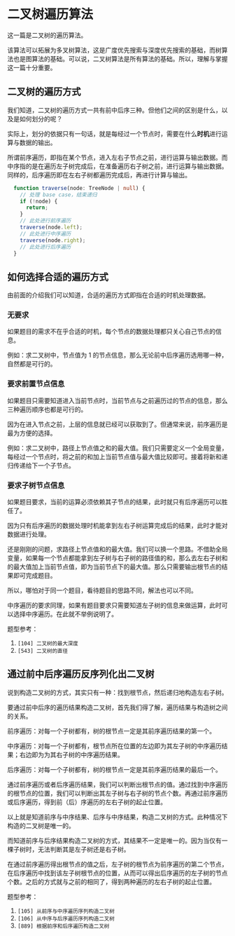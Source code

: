 # 二叉树遍历算法

这一篇是二叉树的遍历算法。

该算法可以拓展为多叉树算法，这是广度优先搜索与深度优先搜索的基础，而树算法也是图算法的基础。可以说，二叉树算法是所有算法的基础。所以，理解与掌握这一篇十分重要。

## 二叉树的遍历方式

我们知道，二叉树的遍历方式一共有前中后序三种。但他们之间的区别是什么，以及是如何划分的呢？

实际上，划分的依据只有一句话，就是每经过一个节点时，需要在什么**时机**进行运算与数据的输出。

所谓前序遍历，即指在某个节点，进入左右子节点之前，进行运算与输出数据。而中序指的是在遍历左子树完成后，在准备遍历右子树之前，进行运算与输出数据。同样的，后序遍历即在左右子树都遍历完成后，再进行计算与输出。

```ts
  function traverse(node: TreeNode | null) {
    // 处理 base case，结束递归
    if (!node) {
      return;
    }
    // 此处进行前序遍历
    traverse(node.left);
    // 此处进行中序遍历
    traverse(node.right);
    // 此处进行后序遍历
  }
```

## 如何选择合适的遍历方式

由前面的介绍我们可以知道，合适的遍历方式即指在合适的时机处理数据。

### 无要求

如果题目的需求不在乎合适的时机，每个节点的数据处理都只关心自己节点的信息。

例如：求二叉树中，节点值为 1 的节点信息，那么无论前中后序遍历选用哪一种，自然都是可行的。

### 要求前置节点信息

如果题目只需要知道进入当前节点时，当前节点与之前遍历过的节点的信息，那么三种遍历顺序也都是可行的。

因为在进入节点之前，上层的信息就已经可以获取到了。但通常来说，前序遍历是最为方便的选择。

例如：求二叉树中，路径上节点值之和的最大值。我们只需要定义一个全局变量，每经过一个节点时，将之前的和加上当前节点值与最大值比较即可。接着将新和递归传递给下一个子节点。

### 要求子树节点信息

如果题目要求，当前的运算必须依赖其子节点的结果，此时就只有后序遍历可以胜任了。

因为只有后序遍历的数据处理时机能拿到左右子树运算完成后的结果，此时才能对数据进行处理。

还是刚刚的问题，求路径上节点值和的最大值。我们可以换一个思路。不借助全局变量，如果每一个节点都能拿到左子树与右子树的路径值的和，那么去左右子树和的最大值加上当前节点值，即为当前节点下的最大值。那么只需要输出根节点的结果即可完成题目。

所以，哪怕对于同一个题目，看待题目的思路不同，解法也可以不同。

中序遍历的要求同理，如果有题目要求只需要知道左子树的信息来做运算，此时可以选择中序遍历。在此就不举例说明了。

题型参考：

1. `[104] 二叉树的最大深度`
2. `[543] 二叉树的直径`

## 通过前中后序遍历反序列化出二叉树

说到构造二叉树的方式，其实只有一种：找到根节点，然后递归地构造左右子树。

要通过前中后序的遍历结果构造二叉树，首先我们得了解，遍历结果与构造树之间的关系。

前序遍历：对每一个子树都有，树的根节点一定是其前序遍历结果的第一个。

中序遍历：对每一个子树都有，根节点所在位置的左边即为其左子树的中序遍历结果；右边即为为其右子树的中序遍历结果。

后序遍历：对每一个子树都有，树的根节点一定是其前序遍历结果的最后一个。

通过前序遍历或者后序遍历结果，我们可以判断出根节点的值。通过找到中序遍历的根节点的位置，我们可以判断出其左子树与右子树的节点个数。再通过前序遍历或后序遍历，得到前（后）序遍历的左右子树的起止位置。

以上就是知道前序与中序结果、后序与中序结果，构造二叉树的方式。此种情况下构造的二叉树是唯一的。

而知道前序与后序结果构造二叉树的方式，其结果不一定是唯一的。因为当仅有一棵子树时，无法判断其是左子树还是右子树。

在通过前序遍历得出根节点的值之后，左子树的根节点为前序遍历的第二个节点，在后序遍历中找到该左子树根节点的位置，从而可以得出后序遍历的左子树的节点个数。之后的方式就与之前的相同了，得到两种遍历的左右子树的起止位置。

题型参考：

1. `[105] 从前序与中序遍历序列构造二叉树`
2. `[106] 从中序与后序遍历序列构造二叉树`
3. `[889] 根据前序和后序遍历构造二叉树`
